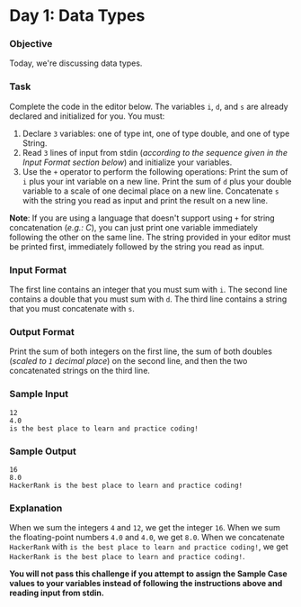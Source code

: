 # Day 1: Data Types

### Objective
Today, we're discussing data types.

### Task
Complete the code in the editor below. The variables `i`, `d`, and `s` are already declared and initialized for you. You must:

1. Declare `3` variables: one of type int, one of type double, and one of type String.
2. Read `3` lines of input from stdin (*according to the sequence given in the Input Format section below*) and initialize your  variables.
3. Use the `+` operator to perform the following operations:
Print the sum of `i` plus your int variable on a new line.
Print the sum of `d` plus your double variable to a scale of one decimal place on a new line.
Concatenate `s` with the string you read as input and print the result on a new line.

**Note**: If you are using a language that doesn't support using `+` for string concatenation (*e.g.: C*), you can just print one variable immediately following the other on the same line. The string provided in your editor must be printed first, immediately followed by the string you read as input.

### Input Format
The first line contains an integer that you must sum with `i`.
The second line contains a double that you must sum with `d`.
The third line contains a string that you must concatenate with `s`.

### Output Format
Print the sum of both integers on the first line, the sum of both doubles (*scaled to `1` decimal place*) on the second line, and then the two concatenated strings on the third line.

### Sample Input
```
12
4.0
is the best place to learn and practice coding!
```

### Sample Output
```
16
8.0
HackerRank is the best place to learn and practice coding!
```

### Explanation

When we sum the integers `4` and `12`, we get the integer `16`.
When we sum the floating-point numbers `4.0` and `4.0`, we get `8.0`.
When we concatenate `HackerRank` with `is the best place to learn and practice coding!`, we get `HackerRank is the best place to learn and practice coding!`.

**You will not pass this challenge if you attempt to assign the Sample Case values to your variables instead of following the instructions above and reading input from stdin.**
